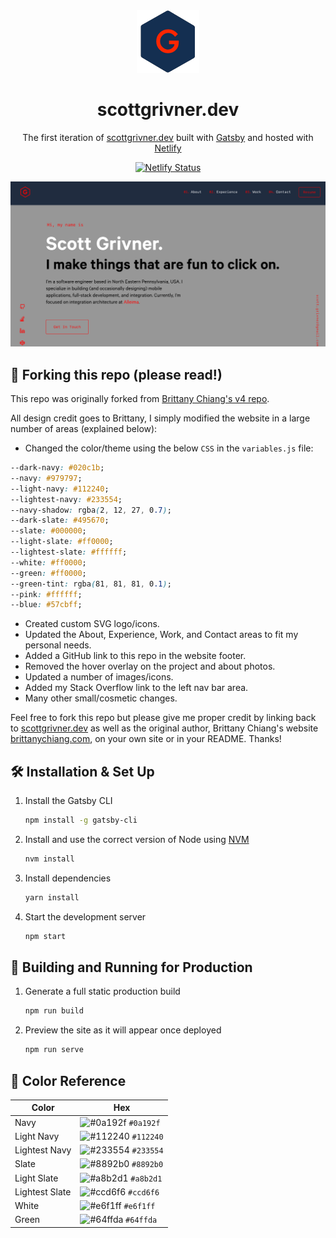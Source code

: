 <div align="center">
      <a href="https://scottgrivner.dev" target="_blank">
         <img alt="Logo" src="./src/images/logo.png" />
    </a>
</div>
<h1 align="center">
  scottgrivner.dev
</h1>
<p align="center">
  The first iteration of <a href="https://scottgrivner.dev" target="_blank">scottgrivner.dev</a> built with <a href="https://www.gatsbyjs.org/" target="_blank">Gatsby</a> and hosted with <a href="https://www.netlify.com/" target="_blank">Netlify</a>
</p>
<p align="center">
    <a href="https://app.netlify.com/sites/scottgrivner/deploys" target="_blank">
    <img src="https://api.netlify.com/api/v1/badges/2789b2bf-185c-477a-96b5-65901acb629c/deploy-status" alt="Netlify Status" />
    </a>
</p>

![demo](./src/images/demo.png)

## 🚨 Forking this repo (please read!)

This repo was originally forked from
[Brittany Chiang's v4 repo](https://github.com/bchiang7/v4).

All design credit goes to Brittany, I simply modified the website in a large number of areas (explained below):

- Changed the color/theme using the below `CSS` in the `variables.js` file:

```css
--dark-navy: #020c1b;
--navy: #979797;
--light-navy: #112240;
--lightest-navy: #233554;
--navy-shadow: rgba(2, 12, 27, 0.7);
--dark-slate: #495670;
--slate: #000000;
--light-slate: #ff0000;
--lightest-slate: #ffffff;
--white: #ff0000;
--green: #ff0000;
--green-tint: rgba(81, 81, 81, 0.1);
--pink: #ffffff;
--blue: #57cbff;
```

- Created custom SVG logo/icons.
- Updated the About, Experience, Work, and Contact areas to fit my personal needs.
- Added a GitHub link to this repo in the website footer.
- Removed the hover overlay on the project and about photos.
- Updated a number of images/icons.
- Added my Stack Overflow link to the left nav bar area.
- Many other small/cosmetic changes.

Feel free to fork this repo but please give me proper credit by linking back to [scottgrivner.dev](https://scottgrivner.dev) as well as the original author, Brittany Chiang's website [brittanychiang.com](https://brittanychiang.com), on your own site or in your README. Thanks!

## 🛠 Installation & Set Up

1. Install the Gatsby CLI

   ```sh
   npm install -g gatsby-cli
   ```

2. Install and use the correct version of Node using [NVM](https://github.com/nvm-sh/nvm)

   ```sh
   nvm install
   ```

3. Install dependencies

   ```sh
   yarn install
   ```

4. Start the development server

   ```sh
   npm start
   ```

## 🚀 Building and Running for Production

1. Generate a full static production build

   ```sh
   npm run build
   ```

1. Preview the site as it will appear once deployed

   ```sh
   npm run serve
   ```

## 🎨 Color Reference

| Color          | Hex                                                                |
| -------------- | ------------------------------------------------------------------ |
| Navy           | ![#0a192f](https://via.placeholder.com/10/0a192f?text=+) `#0a192f` |
| Light Navy     | ![#112240](https://via.placeholder.com/10/0a192f?text=+) `#112240` |
| Lightest Navy  | ![#233554](https://via.placeholder.com/10/303C55?text=+) `#233554` |
| Slate          | ![#8892b0](https://via.placeholder.com/10/8892b0?text=+) `#8892b0` |
| Light Slate    | ![#a8b2d1](https://via.placeholder.com/10/a8b2d1?text=+) `#a8b2d1` |
| Lightest Slate | ![#ccd6f6](https://via.placeholder.com/10/ccd6f6?text=+) `#ccd6f6` |
| White          | ![#e6f1ff](https://via.placeholder.com/10/e6f1ff?text=+) `#e6f1ff` |
| Green          | ![#64ffda](https://via.placeholder.com/10/64ffda?text=+) `#64ffda` |
